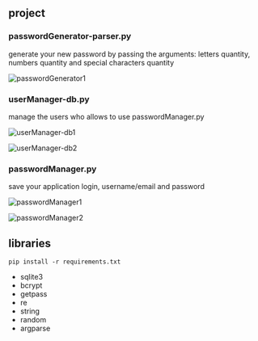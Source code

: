 ## project

### passwordGenerator-parser.py

generate your new password by passing the arguments: letters quantity, numbers quantity and special characters quantity

![passwordGenerator1](https://github.com/almeida-matheus/password_manager/blob/master/assets/passwordGenerator1.png)

### userManager-db.py

manage the users who allows to use passwordManager.py

![userManager-db1](https://github.com/almeida-matheus/password_manager/blob/master/assets/userManager-db1.png)

![userManager-db2](https://github.com/almeida-matheus/password_manager/blob/master/assets/userManager-db2.png)

### passwordManager.py

save your application login, username/email and password

![passwordManager1](https://github.com/almeida-matheus/password_manager/blob/master/assets/passwordManager1.png)

![passwordManager2](https://github.com/almeida-matheus/password_manager/blob/master/assets/passwordManager2.png)

## libraries

```
pip install -r requirements.txt
```

- sqlite3
- bcrypt
- getpass
- re
- string
- random
- argparse
